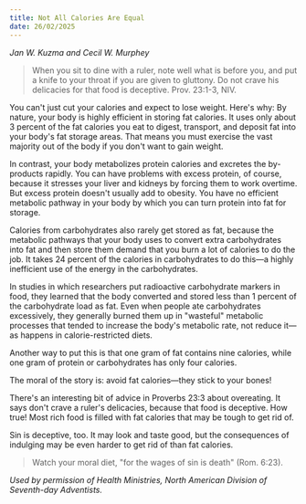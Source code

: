 ```yaml
---
title: Not All Calories Are Equal
date: 26/02/2025
---
```


_Jan W. Kuzma and Cecil W. Murphey_

> <p></p>
> When you sit to dine with a ruler, note well what is before you, and put a knife to your throat if you are given to gluttony. Do not crave his delicacies for that food is deceptive. Prov. 23:1-3, NIV.

You can't just cut your calories and expect to lose weight. Here's why: By nature, your body is highly efficient in storing fat calories. It uses only about 3 percent of the fat calories you eat to digest, transport, and deposit fat into your body's fat storage areas. That means you must exercise the vast majority out of the body if you don't want to gain weight.

In contrast, your body metabolizes protein calories and excretes the by-products rapidly. You can have problems with excess protein, of course, because it stresses your liver and kidneys by forcing them to work overtime. But excess protein doesn't usually add to obesity. You have no efficient metabolic pathway in your body by which you can turn protein into fat for storage.

Calories from carbohydrates also rarely get stored as fat, because the metabolic pathways that your body uses to convert extra carbohydrates into fat and then store them demand that you burn a lot of calories to do the job. It takes 24 percent of the calories in carbohydrates to do this—a highly inefficient use of the energy in the carbohydrates.

In studies in which researchers put radioactive carbohydrate markers in food, they learned that the body converted and stored less than 1 percent of the carbohydrate load as fat. Even when people ate carbohydrates excessively, they generally burned them up in "wasteful" metabolic processes that tended to increase the body's metabolic rate, not reduce it—as happens in calorie-restricted diets.

Another way to put this is that one gram of fat contains nine calories, while one gram of protein or carbohydrates has only four calories.

The moral of the story is: avoid fat calories—they stick to your bones!

There's an interesting bit of advice in Proverbs 23:3 about overeating. It says don't crave a ruler's delicacies, because that food is deceptive. How true! Most rich food is filled with fat calories that may be tough to get rid of.

Sin is deceptive, too. It may look and taste good, but the consequences of indulging may be even harder to get rid of than fat calories.

> <callout></callout>
> Watch your moral diet, "for the wages of sin is death" (Rom. 6:23).

_Used by permission of Health Ministries, North American Division of Seventh-day Adventists._